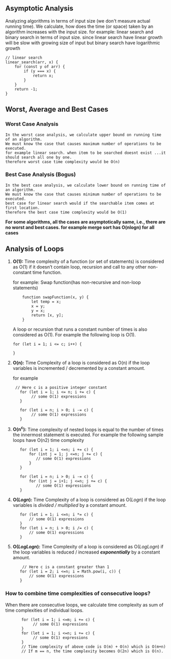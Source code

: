 ## Asymptotic Analysis
 Analyzing algorithms in terms of input size (we don't measure actual running time).
 We calculate, how does the time (or space) taken by an algorithm increases with the input size.
 for example:
    linear search and binary search in terms of input size. 
    since linear search have linear growth will be slow with growing size of input but binary search have logarithmic growth
   
    // linear search
    linear_search(arr, x) {
        for (const y of arr) {
            if (y === x) {
                return x;
            }
        }
        return -1;
    }
## Worst, Average and Best Cases

### Worst Case Analysis 
    In the worst case analysis, we calculate upper bound on running time of an algorithm.
    We must know the case that causes maximum number of operations to be executed. 
    for example linear search. when item to be searched doesnt exist ...it should search all one by one.
    therefore worst case time complexity would be O(n)
    
### Best Case Analysis (Bogus) 
    In the best case analysis, we calculate lower bound on running time of an algorithm.
    We must know the case that causes minimum number of operations to be executed.
    best case for linear search would if the searchable item comes at first location.
    therefore the best case time complexity would be O(1)
    
**For some algorithms, all the cases are asymptotically same, i.e., there are no worst and best cases. for example merge sort has O(nlogn) for all cases**

## Analysis of Loops
 1. **O(1):** Time complexity of a function (or set of statements) is considered as O(1) if it doesn’t contain loop, recursion and call to any other non-constant time function.
    
    for example: Swap function(has non-recursive and non-loop statements)
    ```
        function swapFunction(x, y) {
            let temp = x;
            x = y;
            y = x;
            return [x, y];
        }
    ```
    
    A loop or recursion that runs a constant number of times is also considered as O(1). For example the following loop is O(1).
    
    ```
    for (let i = 1; i <= c; i++) {
        
    }
    ```
 2. **O(n):** Time Complexity of a loop is considered as O(n) if the loop variables is incremented / decremented by a constant amount.
    
    for example
    ```
     // Here c is a positive integer constant   
       for (let i = 1; i <= n; i += c) {  
            // some O(1) expressions
       }
    
       for (let i = n; i > 0; i -= c) {
            // some O(1) expressions
       }
    ```
 3. **O(n<sup>c</sup>):** Time complexity of nested loops is equal to the number of times the innermost statement is executed. For example the following sample loops have O(n2) time complexity
 
    ```
       for (let i = 1; i <=n; i += c) {
           for (int j = 1; j <=n; j += c) {
              // some O(1) expressions
           }
       }
    
       for (let i = n; i > 0; i -= c) {
           for (int j = i+1; j <=n; j += c) {
              // some O(1) expressions
       }
    ```
 4. **O(*Logn*):** Time Complexity of a loop is considered as O(*Logn*) if the loop variables is *divided / multiplied* by a constant amount.
    
    ```
       for (let i = 1; i <=n; i *= c) {
           // some O(1) expressions
       }
       for (let i = n; i > 0; i /= c) {
           // some O(1) expressions
       }
    ```
 5. **O(*LogLogn*):** Time Complexity of a loop is considered as O(*LogLogn*) if the loop variables is reduced / increased ***exponentially*** by a constant amount.
    ```
        // Here c is a constant greater than 1   
       for (let i = 2; i <=n; i = Math.pow(i, c)) { 
           // some O(1) expressions
       }
    ```
### How to combine time complexities of consecutive loops?
When there are consecutive loops, we calculate time complexity as sum of time complexities of individual loops.
```
       for (let i = 1; i <=m; i += c) {  
            // some O(1) expressions
       }
       for (let i = 1; i <=n; i += c) {
            // some O(1) expressions
       }
       // Time complexity of above code is O(m) + O(n) which is O(m+n)
       // If m == n, the time complexity becomes O(2n) which is O(n).  
```